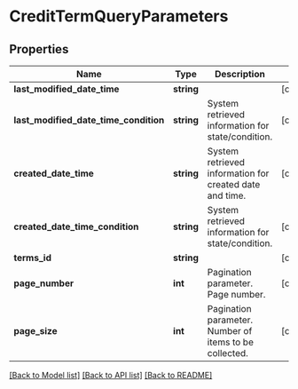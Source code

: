 # CreditTermQueryParameters

## Properties
Name | Type | Description | Notes
------------ | ------------- | ------------- | -------------
**last_modified_date_time** | **string** |  | [optional] 
**last_modified_date_time_condition** | **string** | System retrieved information for state/condition. | [optional] 
**created_date_time** | **string** | System retrieved information for created date and time. | [optional] 
**created_date_time_condition** | **string** | System retrieved information for state/condition. | [optional] 
**terms_id** | **string** |  | [optional] 
**page_number** | **int** | Pagination parameter. Page number. | [optional] 
**page_size** | **int** | Pagination parameter. Number of items to be collected. | [optional] 

[[Back to Model list]](../README.md#documentation-for-models) [[Back to API list]](../README.md#documentation-for-api-endpoints) [[Back to README]](../README.md)


